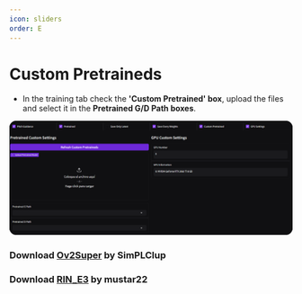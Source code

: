 ```yaml
---
icon: sliders
order: E
---
```

# Custom Pretraineds

- In the training tab check the **'Custom Pretrained' box**, upload the files and select it in the **Pretrained G/D Path boxes**.

 ![](/assets/load_pretrained.png)

### Download [Ov2Super](https://huggingface.co/ORVC/Ov2Super/tree/main) by SimPLClup
### Download [RIN_E3](https://huggingface.co/MUSTAR/RIN_E3/tree/main) by mustar22